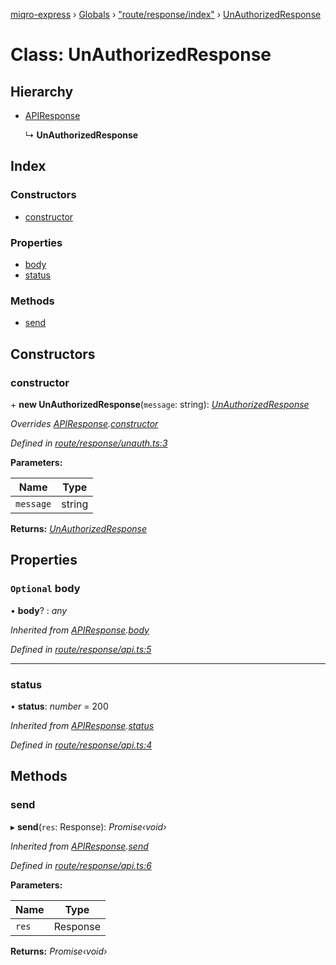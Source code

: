 [miqro-express](../README.md) › [Globals](../globals.md) › ["route/response/index"](../modules/_route_response_index_.md) › [UnAuthorizedResponse](_route_response_index_.unauthorizedresponse.md)

# Class: UnAuthorizedResponse

## Hierarchy

* [APIResponse](_index_.apiresponse.md)

  ↳ **UnAuthorizedResponse**

## Index

### Constructors

* [constructor](_route_response_index_.unauthorizedresponse.md#constructor)

### Properties

* [body](_route_response_index_.unauthorizedresponse.md#optional-body)
* [status](_route_response_index_.unauthorizedresponse.md#status)

### Methods

* [send](_route_response_index_.unauthorizedresponse.md#send)

## Constructors

###  constructor

\+ **new UnAuthorizedResponse**(`message`: string): *[UnAuthorizedResponse](_route_response_index_.unauthorizedresponse.md)*

*Overrides [APIResponse](_index_.apiresponse.md).[constructor](_index_.apiresponse.md#constructor)*

*Defined in [route/response/unauth.ts:3](https://github.com/claukers/miqro-express/blob/47304ab/src/route/response/unauth.ts#L3)*

**Parameters:**

Name | Type |
------ | ------ |
`message` | string |

**Returns:** *[UnAuthorizedResponse](_route_response_index_.unauthorizedresponse.md)*

## Properties

### `Optional` body

• **body**? : *any*

*Inherited from [APIResponse](_index_.apiresponse.md).[body](_index_.apiresponse.md#optional-body)*

*Defined in [route/response/api.ts:5](https://github.com/claukers/miqro-express/blob/47304ab/src/route/response/api.ts#L5)*

___

###  status

• **status**: *number* = 200

*Inherited from [APIResponse](_index_.apiresponse.md).[status](_index_.apiresponse.md#status)*

*Defined in [route/response/api.ts:4](https://github.com/claukers/miqro-express/blob/47304ab/src/route/response/api.ts#L4)*

## Methods

###  send

▸ **send**(`res`: Response): *Promise‹void›*

*Inherited from [APIResponse](_index_.apiresponse.md).[send](_index_.apiresponse.md#send)*

*Defined in [route/response/api.ts:6](https://github.com/claukers/miqro-express/blob/47304ab/src/route/response/api.ts#L6)*

**Parameters:**

Name | Type |
------ | ------ |
`res` | Response |

**Returns:** *Promise‹void›*
